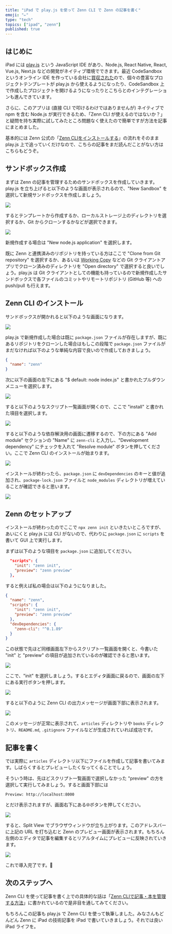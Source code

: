 ```yaml
---
title: "iPad で play.js を使って Zenn CLI で Zenn の記事を書く"
emoji: "✏️"
type: "tech"
topics: ["ipad", "zenn"]
published: true
---
```


## はじめに

iPad には [play.js](https://playdotjs.com) という JavaScript IDE があり、Node.js, React Native, React, Vue.js, Next.js などの開発がネイティブ環境でできます。最近 CodeSandbox というオンライン IDE を作っている会社に[買収された](https://codesandbox.io/post/codesandbox-acquires-playjs)ので、個々の豊富なプロジェクトテンプレートが play.js から使えるようになったり、CodeSandbox 上で作成したプロジェクトを開けるようになったりとこちらとのインテグレーションも進んできています。

さらに、このアプリは (直接 CLI で叩けるわけではありませんが) ネイティブで npm を含む Node.js が実行できるため、「Zenn CLI が使えるのではないか？」と疑問を持ち実際に試してみたところ問題なく使えたので簡単ですが方法を記事にまとめました。

基本的には Zenn 公式の「[Zenn CLIをインストールする](https://zenn.dev/zenn/articles/install-zenn-cli)」の流れをそのまま play.js 上で追っていくだけなので、こちらの記事をまだ読んだことがない方はこちらもどうぞ。

## サンドボックス作成

まずは Zenn の記事を管理するためのサンドボックスを作成していきます。play.js を立ち上げると以下のような画面が表示されるので、"New Sandbox" を選択して新規サンドボックスを作成しましょう。

![](https://storage.googleapis.com/zenn-user-upload/20b899bee3d3be222dc00827.png)

するとテンプレートから作成するか、ローカルストレージ上のディレクトリを選択するか、Git からクローンするかなどが選択できます。

![](https://storage.googleapis.com/zenn-user-upload/0a272a9ce3f7ab191a95f8c3.png)

新規作成する場合は "New node.js application" を選択します。

既に Zenn と連携済みのリポジトリを持っている方はここで "Clone from Git repository" を選択するか、あるいは [Working Copy](https://workingcopy.app) などの Git クライアントアプリでクローン済みのディレクトリを "Open directory" で選択すると良いでしょう。play.js は Git クライアントとしての機能も持っているので新規作成したサンドボックスで各ファイルのコミットやリモートリポジトリ (GitHub 等) への push/pull も行えます。

## Zenn CLI のインストール

サンドボックスが開かれると以下のような画面になります。

![](https://storage.googleapis.com/zenn-user-upload/ef03ed88c4d45eb7b8aa6a30.png)

play.js で新規作成した場合は既に `package.json` ファイルが存在しますが、既にあるリポジトリをクローンした場合はもしこの段階で `package.json` ファイルがまだなければ以下のような単純な内容で良いので作成しておきましょう。

```json
{
  "name": "zenn"
}
```

次に以下の画面の左下にある "$ default: node index.js" と書かれたプルダウンメニューを選択します。

![](https://storage.googleapis.com/zenn-user-upload/e98838ace91d2411dac37714.png)

すると以下のようなスクリプト一覧画面が開くので、ここで "install" と書かれた項目を選択します。

![](https://storage.googleapis.com/zenn-user-upload/970244999a1f4c7380ffd721.png)

すると以下のような依存解決用の画面に遷移するので、下の方にある "Add module" セクションの "Name" に `zenn-cli` と入力し、"Development dependency" にチェックを入れて "Resolve module" ボタンを押してください。ここで Zenn CLI のインストールが始まります。

![](https://storage.googleapis.com/zenn-user-upload/5dbd6ed08389ef3f9a3c16a0.png)

インストールが終わったら、`package.json` に `devDependencies` のキーと値が追加され、`package-lock.json` ファイルと `node_modules` ディレクトリが増えていることが確認できると思います。

![](https://storage.googleapis.com/zenn-user-upload/5acda1f766765e1f5147a49d.png)

## Zenn のセットアップ

インストールが終わったのでここで `npx zenn init` といきたいところですが、あいにくと play.js には CLI がないので、代わりに `package.json` に `scripts` を書いて GUI 上で実行します。

まずは以下のような項目を `package.json` に追加してください。


```json
  "scripts": {
    "init": "zenn init",
    "preview": "zenn preview"
  },
```

すると例えば私の場合は以下のようになりました。

```json
{
  "name": "zenn",
  "scripts": {
    "init": "zenn init",
    "preview": "zenn preview"
  },
  "devDependencies": {
    "zenn-cli": "^0.1.89"
  }
}
```

この状態で先ほど同様画面左下からスクリプト一覧画面を開くと、今書いた "init" と "preview" の項目が追加されているのが確認できると思います。

![](https://storage.googleapis.com/zenn-user-upload/91372fb7fc5a8f015a4fa729.png)

ここで、"init" を選択しましょう。するとエディタ画面に戻るので、画面の左下にある実行ボタンを押します。

![](https://storage.googleapis.com/zenn-user-upload/d677c2474d868148f50ebccd.png)

すると以下のように Zenn CLI の出力メッセージが画面下部に表示されます。

![](https://storage.googleapis.com/zenn-user-upload/e0feed619139a87e471b653d.png)

このメッセージが正常に表示されて、`articles` ディレクトリや `books` ディレクトリ、`README.md`, `.gitignore` ファイルなどが生成されていれば成功です。

## 記事を書く

では実際に `articles` ディレクトリ以下にファイルを作成して記事を書いてみます。しばらくするとプレビューしたくなってくることでしょう。

そういう時は、先ほどスクリプト一覧画面で選択しなかった "preview" の方を選択して実行してみましょう。すると画面下部には

```
Preview: http://localhost:8000
```

とだけ表示されますが、画面右下にある🌐ボタンを押してください。

![](https://storage.googleapis.com/zenn-user-upload/ba519b200f465f5c876e915d.png)

すると、Split View でブラウザウィンドウが立ち上がります。このアドレスバーに上記の URL を打ち込むと Zenn のプレビュー画面が表示されます。もちろん左側のエディタで記事を編集するとリアルタイムにプレビューに反映されていきます。

![](https://storage.googleapis.com/zenn-user-upload/64d16f3a0869e955f7290fa3.png)

これで導入完了です。🎉

## 次のステップへ

Zenn CLI を使って記事を書く上での具体的な話は「[Zenn CLIで記事・本を管理する方法](https://zenn.dev/zenn/articles/zenn-cli-guide)」に書かれているので是非目を通してみてください。

もちろんこの記事も play.js で Zenn CLI を使って執筆しました。みなさんもどんどん Zenn に iPad の技術記事を iPad で書いていきましょう。それでは良い iPad ライフを。

